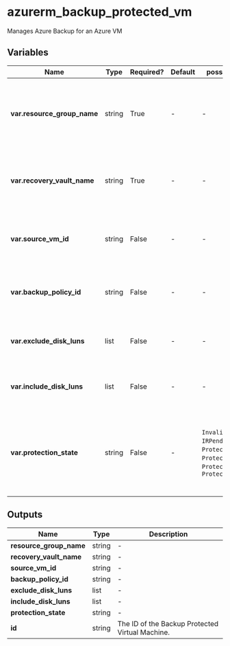 # azurerm_backup_protected_vm

Manages Azure Backup for an Azure VM

## Variables

| Name | Type | Required? | Default  | possible values | Description |
| ---- | ---- | --------- | -------- | ----------- | ----------- |
| **var.resource_group_name** | string | True | -  |  -  | The name of the resource group in which to create the Recovery Services Vault. Changing this forces a new resource to be created. | 
| **var.recovery_vault_name** | string | True | -  |  -  | Specifies the name of the Recovery Services Vault to use. Changing this forces a new resource to be created. | 
| **var.source_vm_id** | string | False | -  |  -  | Specifies the ID of the VM to backup. Changing this forces a new resource to be created. | 
| **var.backup_policy_id** | string | False | -  |  -  | Specifies the id of the backup policy to use. Required in creation or when `protection_stopped` is not specified. | 
| **var.exclude_disk_luns** | list | False | -  |  -  | A list of Disks' Logical Unit Numbers(LUN) to be excluded for VM Protection. | 
| **var.include_disk_luns** | list | False | -  |  -  | A list of Disks' Logical Unit Numbers(LUN) to be included for VM Protection. | 
| **var.protection_state** | string | False | -  |  `Invalid`, `IRPending`, `Protected`, `ProtectionStopped`, `ProtectionError`, `ProtectionPaused`  | Specifies Protection state of the backup. Possible values are `Invalid`, `IRPending`, `Protected`, `ProtectionStopped`, `ProtectionError` and `ProtectionPaused`. | 



## Outputs

| Name | Type | Description |
| ---- | ---- | --------- | 
| **resource_group_name** | string  | - | 
| **recovery_vault_name** | string  | - | 
| **source_vm_id** | string  | - | 
| **backup_policy_id** | string  | - | 
| **exclude_disk_luns** | list  | - | 
| **include_disk_luns** | list  | - | 
| **protection_state** | string  | - | 
| **id** | string  | The ID of the Backup Protected Virtual Machine. | 